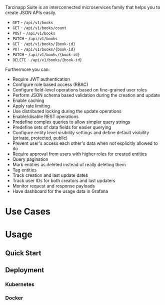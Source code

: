 Tarcinapp Suite is an interconnected microservices family that helps you to create JSON APIs easily. 
* `GET` - `/api/v1/books`
* `GET` - `/api/v1/books/count`
* `POST` - `/api/v1/books`
* `PATCH` - `/api/v1/books`
* `GET` - `/api/v1/books/{book-id}`
* `PUT` - `/api/v1/books/{book-id}`
* `PATCH` - `/api/v1/books/{book-id}`
* `DELETE` - `/api/v1/books/{book-id}`
  
Furthermore you can:
* Require JWT authentication
* Configure role based access (RBAC)
* Configure field-level operations based on fine-grained user roles
* Perform JSON schema based validation during the creation and update
* Enable caching
* Apply rate limiting
* Use distributed locking during the update operations
* Enable/disable REST operations
* Predefine complex queries to allow simpler query strings
* Predefine sets of data fields for easier querying
* Configure entity level visibility settings and define default visibility (private, protected, public)
* Prevent user's access each other's data when not explicitly allowed to do
* Require approval from users with higher roles for created entities
* Query pagination
* Mark entities as deleted instead of really deleting them
* Tag entities
* Track creation and last update dates
* Track user IDs for both creators and last updaters
* Monitor request and response payloads
* Have dashboard for the usage data in Grafana
# Use Cases
# Usage
## Quick Start
## Deployment 
### Kubernetes
### Docker
